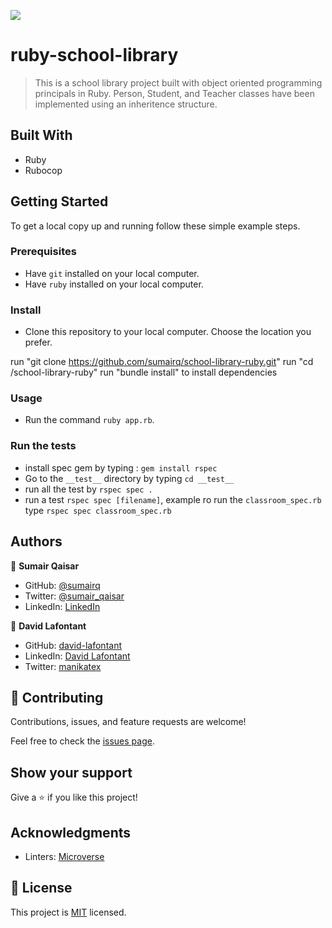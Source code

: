 ![](https://img.shields.io/badge/Microverse-blueviolet)
# ruby-school-library
> This is a school library project built with object oriented programming principals in Ruby. Person, Student, and Teacher classes have been implemented using an inheritence structure.


## Built With

- Ruby
- Rubocop


## Getting Started


To get a local copy up and running follow these simple example steps.

### Prerequisites

- Have `git` installed on your local computer.
- Have `ruby` installed on your local computer.

### Install

- Clone this repository to your local computer. Choose the location you prefer.

run "git clone https://github.com/sumairq/school-library-ruby.git"
run "cd /school-library-ruby"
run "bundle install" to install dependencies

### Usage

- Run the command `ruby app.rb`.

### Run the tests 

- install spec gem by typing : `gem install rspec`
- Go to the `__test__` directory by typing  `cd __test__`
- run all the test by `rspec spec .`
- run a test `rspec spec [filename]`, example ro run the `classroom_spec.rb` type `rspec spec classroom_spec.rb`

## Authors

👤 **Sumair Qaisar**

- GitHub: [@sumairq](https://github.com/sumairq)
- Twitter: [@sumair_qaisar](https://twitter.com/sumair_qaisar)
- LinkedIn: [LinkedIn](https://www.linkedin.com/in/sumairq/)

👤 **David Lafontant**

- GitHub: [david-lafontant](https://github.com/david-lafontant)
- LinkedIn: [David Lafontant](https://www.linkedin.com/in/david-lafontant/)
- Twitter: [manikatex](https://twitter.com/manikatex)

## 🤝 Contributing

Contributions, issues, and feature requests are welcome!

Feel free to check the [issues page](../../issues/).

## Show your support

Give a ⭐️ if you like this project!

## Acknowledgments

- Linters: [Microverse](https://github.com/microverseinc/linters-config)

## 📝 License

This project is [MIT](./LICENSE) licensed.
